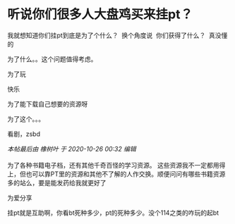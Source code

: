 # 听说你们很多人大盘鸡买来挂pt？


我就想知道你们挂pt到底是为了个什么？&nbsp;&nbsp;换个角度说&nbsp;&nbsp;你们获得了什么？&nbsp;&nbsp;真没懂的

为了什么。。这个问题值得考虑。

为了玩

快乐

为了能下载自己想要的资源呀

为了这个。。。<br />
<img id="aimg_Dw7GN" onclick="zoom(this, this.src, 0, 0, 0)" class="zoom" src="https://s1.ax1x.com/2020/10/26/BnCUC6.png" onmouseover="img_onmouseoverfunc(this)" onload="thumbImg(this)" border="0" alt="" /><img id="aimg_wa2TP" onclick="zoom(this, this.src, 0, 0, 0)" class="zoom" src="https://cdn.jsdelivr.net/gh/hishis/forum-master/public/images/patch.gif" onmouseover="img_onmouseoverfunc(this)" onload="thumbImg(this)" border="0" alt="" />

看剧，zsbd

<i class="pstatus"> 本帖最后由 橡树叶 于 2020-10-26 00:32 编辑 </i><br />
<br />
为了各种书籍电子档，还有其他千奇百怪的学习资源。 这些资源我不一定都用得上，但也可以靠PT里的资源和其他不了解的人作交换。顺便问问有哪些书籍资源多的站么，要是能发药给我就更好了<img src="static/image/smiley/yct/002.gif" smilieid="30" border="0" alt="" />&nbsp;&nbsp;<img id="aimg_NJ1Y4" onclick="zoom(this, this.src, 0, 0, 0)" class="zoom" src="https://s1.ax1x.com/2020/10/26/BnPQit.png" onmouseover="img_onmouseoverfunc(this)" onload="thumbImg(this)" border="0" alt="" />

为爱分享

挂pt就是互助啊，你看bt死种多少，pt的死种多少。没个114之类的咋玩的起bt
